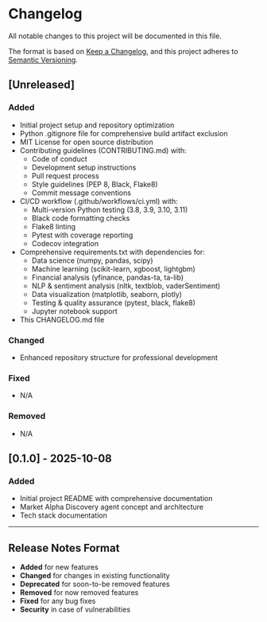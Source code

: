 # Changelog

All notable changes to this project will be documented in this file.

The format is based on [Keep a Changelog](https://keepachangelog.com/en/1.0.0/),
and this project adheres to [Semantic Versioning](https://semver.org/spec/v2.0.0.html).

## [Unreleased]

### Added
- Initial project setup and repository optimization
- Python .gitignore file for comprehensive build artifact exclusion
- MIT License for open source distribution
- Contributing guidelines (CONTRIBUTING.md) with:
  - Code of conduct
  - Development setup instructions
  - Pull request process
  - Style guidelines (PEP 8, Black, Flake8)
  - Commit message conventions
- CI/CD workflow (.github/workflows/ci.yml) with:
  - Multi-version Python testing (3.8, 3.9, 3.10, 3.11)
  - Black code formatting checks
  - Flake8 linting
  - Pytest with coverage reporting
  - Codecov integration
- Comprehensive requirements.txt with dependencies for:
  - Data science (numpy, pandas, scipy)
  - Machine learning (scikit-learn, xgboost, lightgbm)
  - Financial analysis (yfinance, pandas-ta, ta-lib)
  - NLP & sentiment analysis (nltk, textblob, vaderSentiment)
  - Data visualization (matplotlib, seaborn, plotly)
  - Testing & quality assurance (pytest, black, flake8)
  - Jupyter notebook support
- This CHANGELOG.md file

### Changed
- Enhanced repository structure for professional development

### Fixed
- N/A

### Removed
- N/A

## [0.1.0] - 2025-10-08

### Added
- Initial project README with comprehensive documentation
- Market Alpha Discovery agent concept and architecture
- Tech stack documentation

---

## Release Notes Format

- **Added** for new features
- **Changed** for changes in existing functionality
- **Deprecated** for soon-to-be removed features
- **Removed** for now removed features
- **Fixed** for any bug fixes
- **Security** in case of vulnerabilities
